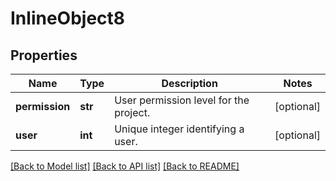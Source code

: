 # InlineObject8

## Properties
Name | Type | Description | Notes
------------ | ------------- | ------------- | -------------
**permission** | **str** | User permission level for the project. | [optional] 
**user** | **int** | Unique integer identifying a user. | [optional] 

[[Back to Model list]](../README.md#documentation-for-models) [[Back to API list]](../README.md#documentation-for-api-endpoints) [[Back to README]](../README.md)


